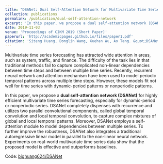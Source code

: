 ```yaml
---
title: "DSANet: Dual Self-Attention Network for Multivariate Time Series Forecasting"
collection: publications
permalink: /publication/dual-self-attention-network
excerpt: 'In this paper, we propose a dual self-attention network (DSANet) for highly efficient multivariate time series forecasting.'
date: 2019-11-03
venue: 'Proceedings of CIKM 2019 (Short Paper)'
paperurl: 'http://academicpages.github.io/files/paper1.pdf'
citation: 'Siteng Huang, Donglin Wang, Xuehan Wu, Ao Tang. &quot;DSANet: Dual Self-Attention Network for Multivariate Time Series Forecasting&quot;. CIKM 2019.'
---
```


Multivariate time series forecasting has attracted wide attention in areas, such as system, traffic, and finance. The difficulty of the task lies in that traditional methods fail to capture complicated non-linear dependencies between time steps and between multiple time series. Recently, recurrent neural network and attention mechanism have been used to model periodic temporal patterns across multiple time steps. However, these models fit not well for time series with dynamic-period patterns or nonperiodic patterns. 

In this paper, we propose a **dual self-attention network (DSANet)** for highly efficient multivariate time series forecasting, especially for dynamic-period or nonperiodic series. DSANet completely dispenses with recurrence and utilizes two parallel convolutional components, called global temporal convolution and local temporal convolution, to capture complex mixtures of global and local temporal patterns. Moreover, DSANet employs a self-attention module to model dependencies between multiple series. To further improve the robustness, DSANet also integrates a traditional autoregressive linear model in parallel to the non-linear neural network. Experiments on real-world multivariate time series data show that the proposed model is effective and outperforms baselines.

Code: [bighuang624/DSANet](https://github.com/bighuang624/DSANet)

<!-- [Download paper here](http://academicpages.github.io/files/paper1.pdf)

Recommended citation: Your Name, You. (2009). "Paper Title Number 1." <i>Journal 1</i>. 1(1). -->